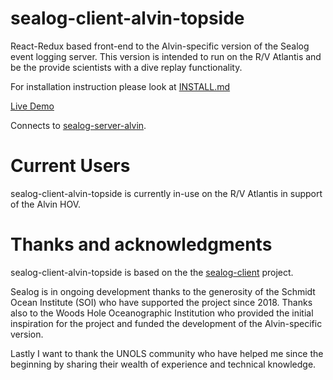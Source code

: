# sealog-client-alvin-topside
React-Redux based front-end to the Alvin-specific version of the Sealog event logging server.  This version is intended to run on the R/V Atlantis and be the provide scientists with a dive replay functionality. 

For installation instruction please look at [INSTALL.md](./INSTALL.md)

[Live Demo](https:///sealog-alvin-topside.oceandatarat.org/)

Connects to [sealog-server-alvin](https://github.com/webbpinner/sealog-server-alvin).

# Current Users
sealog-client-alvin-topside is currently in-use on the R/V Atlantis in support of the Alvin HOV.

# Thanks and acknowledgments
sealog-client-alvin-topside is based on the the [sealog-client](https://github.com/webbpinner/sealog-client) project.

Sealog is in ongoing development thanks to the generosity of the Schmidt Ocean Institute (SOI) who have supported the project since 2018. Thanks also to the Woods Hole Oceanographic Institution who provided the initial inspiration for the project and funded the development of the Alvin-specific version.

Lastly I want to thank the UNOLS community who have helped me since the beginning by sharing their wealth of experience and technical knowledge.
